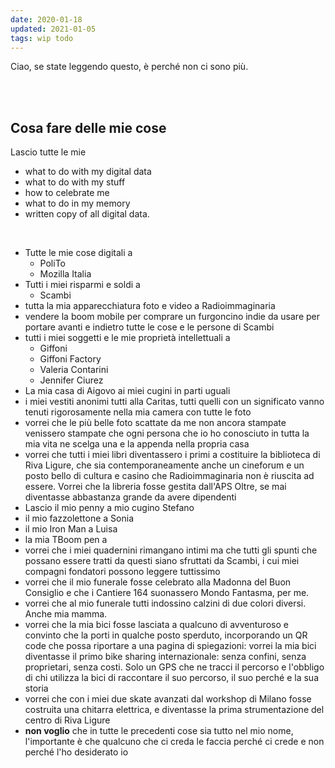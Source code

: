 ```yaml
---
date: 2020-01-18
updated: 2021-01-05
tags: wip todo
---
```

Ciao, se state leggendo questo, è perché non ci sono più.


<br>
<br>

## Cosa fare delle mie cose

Lascio tutte le mie 

- what to do with my digital data
- what to do with my stuff
- how to celebrate me
- what to do in my memory
- written copy of all digital data.

<br>

- Tutte le mie cose digitali a
	- PoliTo
	- Mozilla Italia
- Tutti i miei risparmi e soldi a
	- Scambi
- tutta la mia apparecchiatura foto e video a Radioimmaginaria
- vendere la boom mobile per comprare un furgoncino indie da usare per portare avanti e indietro tutte le cose e le persone di Scambi
- tutti i miei soggetti e le mie proprietà intellettuali a
	- Giffoni
	- Giffoni Factory
	- Valeria Contarini
	- Jennifer Ciurez
- La mia casa di Aigovo ai miei cugini in parti uguali
- i miei vestiti anonimi tutti alla Caritas, tutti quelli con un significato vanno tenuti rigorosamente nella mia camera con tutte le foto
- vorrei che le più belle foto scattate da me non ancora stampate venissero stampate che ogni persona che io ho conosciuto in tutta la mia vita ne scelga una e la appenda nella propria casa
- vorrei che tutti i miei libri diventassero i primi a costituire la biblioteca di Riva Ligure, che sia contemporaneamente anche un cineforum e un posto bello di cultura e casino che Radioimmaginaria non è riuscita ad essere. Vorrei che la libreria fosse gestita dall'APS Oltre, se mai diventasse abbastanza grande da avere dipendenti
- Lascio il mio penny a mio cugino Stefano
- il mio fazzolettone a Sonia
- il mio Iron Man a Luisa
- la mia TBoom pen a
- vorrei che i miei quadernini rimangano intimi ma che tutti gli spunti che possano essere tratti da questi siano sfruttati da Scambi, i cui miei compagni fondatori possono leggere tuttissimo
- vorrei che il mio funerale fosse celebrato alla Madonna del Buon Consiglio e che i Cantiere 164 suonassero Mondo Fantasma, per me.
- vorrei che al mio funerale tutti indossino calzini di due colori diversi. Anche mia mamma.
- vorrei che la mia bici fosse lasciata a qualcuno di avventuroso e convinto che la porti in qualche posto sperduto, incorporando un QR code che possa riportare a una pagina di spiegazioni: vorrei la mia bici diventasse il primo bike sharing internazionale: senza confini, senza proprietari, senza costi. Solo un GPS che ne tracci il percorso e l'obbligo di chi utilizza la bici di raccontare il suo percorso, il suo perché e la sua storia
- vorrei che con i miei due skate avanzati dal workshop di Milano fosse costruita una chitarra elettrica, e diventasse la prima strumentazione del centro di Riva Ligure
- **non voglio** che in tutte le precedenti cose sia tutto nel mio nome, l'importante è che qualcuno che ci creda le faccia perché ci crede e non perché l'ho desiderato io